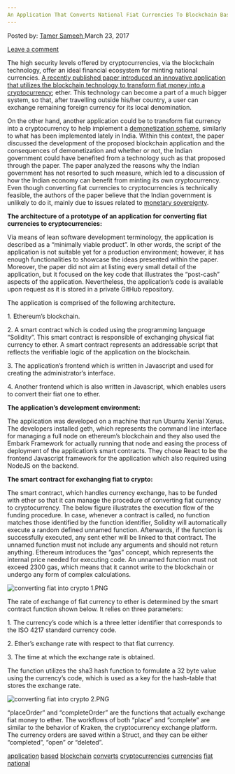 ```yaml
---
An Application That Converts National Fiat Currencies To Blockchain Based Cryptocurrencies"
---
```

<article class="post-listing post-18755 post type-post status-publish format-standard has-post-thumbnail hentry  tag-application tag-based tag-blockchain tag-converts tag-cryptocurrencies tag-currencies tag-fiat tag-national">
<div class="post-inner">
<span>Posted by: <a href="https://www.deepdotweb.com/author/tamersameeh/" title="">Tamer Sameeh </a></span>
<span>March 23, 2017</span>

<span><a href="https://www.deepdotweb.com/2017/03/23/application-converts-national-fiat-currencies-blockchain-based-cryptocurrencies/#respond">Leave a comment</a></span>


<p>The high security levels offered by cryptocurrencies, via the blockchain technology, offer an ideal financial ecosystem for minting national currencies. <a href="http://firstmonday.org/ojs/index.php/fm/article/view/7410">A recently published paper introduced an innovative application that utilizes the blockchain technology to transform fiat money into a cryptocurrency</a>; ether. This technology can become a part of a much bigger system, so that, after travelling outside his/her country, a user can exchange remaining foreign currency for its local denomination.</p>
<p>On the other hand, another application could be to transform fiat currency into a cryptocurrency to help implement a <a href="https://www.deepdotweb.com/2017/01/17/bitcoin-vs-sovereign-money-tools-monetary-reform/">demonetization scheme</a>, similarly to what has been implemented lately in India. Within this context, the paper discussed the development of the proposed blockchain application and the consequences of demonetization and whether or not, the Indian government could have benefited from a technology such as that proposed through the paper. The paper analyzed the reasons why the Indian government has not resorted to such measure, which led to a discussion of how the Indian economy can benefit from minting its own cryptocurrency. Even though converting fiat currencies to cryptocurrencies is technically feasible, the authors of the paper believe that the Indian government is unlikely to do it, mainly due to issues related to <a href="https://www.deepdotweb.com/2017/01/28/coinasia-asias-unified-sovereign-backed-cryptocurrency/">monetary sovereignty</a>.</p>
<p><strong>The architecture of a prototype of an application for converting fiat currencies to cryptocurrencies:</strong></p>
<p>Via means of lean software development terminology, the application is described as a &#8220;minimally viable product&#8221;. In other words, the script of the application is not suitable yet for a production environment; however, it has enough functionalities to showcase the ideas presented within the paper. Moreover, the paper did not aim at listing every small detail of the application, but it focused on the key code that illustrates the &#8220;post-cash&#8221; aspects of the application. Nevertheless, the application&#8217;s code is available upon request as it is stored in a private GitHub repository.</p>
<p>The application is comprised of the following architecture.</p>
<p>1. Ethereum&#8217;s blockchain.</p>
<p>2. A smart contract which is coded using the programming language &#8220;Solidity&#8221;. This smart contract is responsible of exchanging physical fiat currency to ether. A smart contract represents an addressable script that reflects the verifiable logic of the application on the blockchain.</p>
<p>3. The application&#8217;s frontend which is written in Javascript and used for creating the administrator&#8217;s interface.</p>
<p>4. Another frontend which is also written in Javascript, which enables users to convert their fiat one to ether.</p>
<p><strong>The application&#8217;s development environment:</strong></p>
<p>The application was developed on a machine that run Ubuntu Xenial Xerus. The developers installed geth, which represents the command line interface for managing a full node on ethereum&#8217;s blockchain and they also used the Embark Framework for actually running that node and easing the process of deployment of the application&#8217;s smart contracts. They chose React to be the frontend Javascript framework for the application which also required using NodeJS on the backend.</p>
<p><strong>The smart contract for exchanging fiat to crypto:</strong></p>
<p>The smart contract, which handles currency exchange, has to be funded with ether so that it can manage the procedure of converting fiat currency to cryptocurrency. The below figure illustrates the execution flow of the funding procedure. In case, whenever a contract is called, no function matches those identified by the function identifier, Solidity will automatically execute a random defined unnamed function. Afterwards, if the function is successfully executed, any sent ether will be linked to that contract. The unnamed function must not include any arguments and should not return anything. Ethereum introduces the &#8220;gas&#8221; concept, which represents the internal price needed for executing code. An unnamed function must not exceed 2300 gas, which means that it cannot write to the blockchain or undergo any form of complex calculations.</p>
<p><img class="wp-image-18760 aligncenter" src="/imgs/2017/03/converting-fiat-into-crypto-1-png.png" alt="converting fiat into crypto 1.PNG" srcset="/imgs/2017/03/converting-fiat-into-crypto-1-png.png 589w, /imgs/2017/03/converting-fiat-into-crypto-1-png-300x271.png 300w" sizes="(max-width: 589px) 100vw, 589px"/></p>
<p>The rate of exchange of fiat currency to ether is determined by the smart contract function shown below. It relies on three parameters:</p>
<p>1. The currency&#8217;s code which is a three letter identifier that corresponds to the ISO 4217 standard currency code.</p>
<p>2. Ether&#8217;s exchange rate with respect to that fiat currency.</p>
<p>3. The time at which the exchange rate is obtained.</p>
<p>The function utilizes the sha3 hash function to formulate a 32 byte value using the currency&#8217;s code, which is used as a key for the hash-table that stores the exchange rate.</p>
<p><img class="wp-image-18761 aligncenter" src="/imgs/2017/03/converting-fiat-into-crypto-2-png.png" alt="converting fiat into crypto 2.PNG" srcset="/imgs/2017/03/converting-fiat-into-crypto-2-png.png 376w, /imgs/2017/03/converting-fiat-into-crypto-2-png-300x93.png 300w" sizes="(max-width: 376px) 100vw, 376px"/></p>
<p>&#8220;placeOrder&#8221; and &#8220;completeOrder&#8221; are the functions that actually exchange fiat money to ether. The workflows of both &#8220;place&#8221; and &#8220;complete&#8221; are similar to the behavior of Kraken, the cryptocurrency exchange platform. The currency orders are saved within a Struct, and they can be either &#8220;completed&#8221;, &#8220;open&#8221; or &#8220;deleted&#8221;.</p>
</div>
<a href="https://www.deepdotweb.com/tag/application/" rel="tag">application</a> <a href="https://www.deepdotweb.com/tag/based/" rel="tag">based</a> <a href="https://www.deepdotweb.com/tag/blockchain/" rel="tag">blockchain</a> <a href="https://www.deepdotweb.com/tag/converts/" rel="tag">converts</a> <a href="https://www.deepdotweb.com/tag/cryptocurrencies/" rel="tag">cryptocurrencies</a> <a href="https://www.deepdotweb.com/tag/currencies/" rel="tag">currencies</a> <a href="https://www.deepdotweb.com/tag/fiat/" rel="tag">fiat</a> <a href="https://www.deepdotweb.com/tag/national/" rel="tag">national</a></span> <span style="display:none" class="updated">2017-03-23<a href="https://www.deepdotweb.com/author/tamersameeh/" title="Posts by Tamer Sameeh" rel="author">Tamer Sameeh</a></strong></div>

